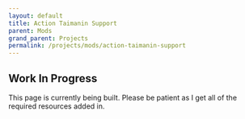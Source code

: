 ```yaml
---
layout: default
title: Action Taimanin Support
parent: Mods
grand_parent: Projects
permalink: /projects/mods/action-taimanin-support
---
```




## Work In Progress

This page is currently being built. Please be patient as I get all of the required resources added in.
